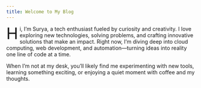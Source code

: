 ```yaml
---
title: Welcome to My Blog
---
```

<p>
<span style="font-size: 3em; float: left; line-height: 1; margin-right: 0.1em;">H</span>i, I’m Surya, a tech enthusiast fueled by curiosity and creativity. I love exploring new technologies, solving problems, and crafting innovative solutions that make an impact. Right now, I’m diving deep into cloud computing, web development, and automation—turning ideas into reality one line of code at a time.
</p>

When I’m not at my desk, you’ll likely find me experimenting with new tools, learning something exciting, or enjoying a quiet moment with coffee and my thoughts.
